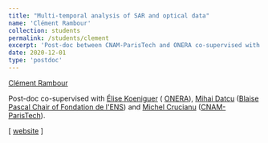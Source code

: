 ```yaml
---
title: "Multi-temporal analysis of SAR and optical data"
name: 'Clément Rambour'
collection: students
permalink: /students/clement
excerpt: 'Post-doc between CNAM-ParisTech and ONERA co-supervised with [Élise Koeniguer](https://www.onera.fr/fr/staff/elise-colin-koeniguer), [Michel Crucianu](http://cedric.cnam.fr/~crucianm/) and Mihai Datcu'
date: 2020-12-01
type: 'postdoc'
---
```


[Clément Rambour](https://clementrambour.wp.imt.fr/)

Post-doc co-supervised with [Élise Koeniguer](https://www.onera.fr/fr/staff/elise-colin-koeniguer) ( [ONERA](https://www.onera.fr/en)), [Mihai Datcu](https://www.dlr.de/eoc/en/desktopdefault.aspx/tabid-12787/19944_read-21293/) ([Blaise Pascal Chair of Fondation de l'ENS](http://www.chaires-blaise-pascal.ens.fr/?lang=en)) and [Michel Crucianu](http://cedric.cnam.fr/~crucianm/) ([CNAM-ParisTech](http://www.cnam.fr)).

\[ [website](https://clementrambour.wp.imt.fr/) \]


